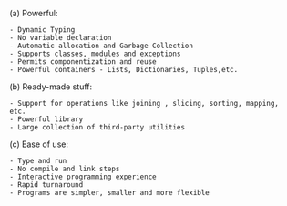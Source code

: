 (a) Powerful:
    
    - Dynamic Typing
    - No variable declaration
    - Automatic allocation and Garbage Collection
    - Supports classes, modules and exceptions
    - Permits componentization and reuse
    - Powerful containers - Lists, Dictionaries, Tuples,etc.

(b) Ready-made stuff:
    
    - Support for operations like joining , slicing, sorting, mapping, etc.
    - Powerful library
    - Large collection of third-party utilities

(c) Ease of use:
     
    - Type and run
    - No compile and link steps
    - Interactive programming experience
    - Rapid turnaround
    - Programs are simpler, smaller and more flexible
